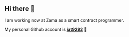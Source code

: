 ## Hi there 👋

I am working now at Zama as a smart contract programmer.

My personal Github account is  **[jat9292](https://github.com/jat9292)** 🐧 
